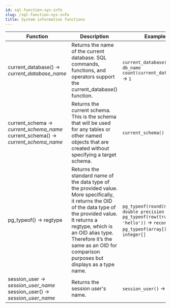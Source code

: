 ```yaml
---
id: sql-function-sys-info
slug: /sql-function-sys-info
title: System information functions
---
```


|Function|Description|Example|
|---|---|---|
| current_database() → *current_database_name* |Returns the name of the current database. SQL commands, functions, and operators support the current_database() function.|`current_database()` → `db_name` <br /> `count(current_database())` → `1`|
| current_schema → *current_schema_name* <br /> current_schema() → *current_schema_name* |Returns the current schema. This is the schema that will be used for any tables or other named objects that are created without specifying a target schema.|`current_schema()` → `public`|
| pg_typeof() → regtype |Returns the standard name of the data type of the provided value. <br /> More specifically, it returns the OID of the data type of the provided value. It returns a regtype, which is an OID alias type. Therefore it’s the same as an OID for comparison purposes but displays as a type name.|`pg_typeof(round(null))` → `double precision` <br /> `pg_typeof(row(true, 1, 'hello'))` → `record` <br /> `pg_typeof(array[1, 2])` → `integer[]`|
| session_user → *session_user_name* <br /> session_user() → *session_user_name* |Returns the session user's name.|`session_user()` → `root`|